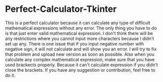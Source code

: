 # Perfect-Calculator-Tkinter
This is a perfect calculator because it can calculate any type of difficult 
mathematical expressions without any error. The only thing you have to do is 
that just enter valid mathematical expression. I don't think there will be any 
restrictions where you cannot input more characters because I didn't set up any.
There is one issue that if you input negative number with negative sign, 
it will not calculate and will show you an error. I will try to fix that 
problem and upload new version as soon as possible. Also when you calculate any 
complex mathematical expression, make sure that you have used brackects 
properly. Because it can't calculate expression if you didn't close the brackets.
If you have any suggestion or contribution, feel free to do it.

